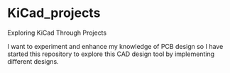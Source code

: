 # KiCad_projects
Exploring KiCad Through Projects

I want to experiment and enhance my knowledge of PCB design so I have started this repository to explore this CAD design tool by implementing different designs.
